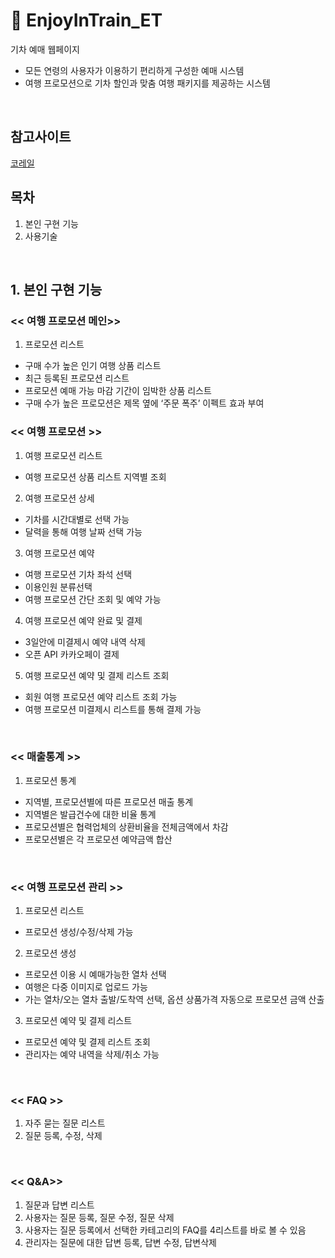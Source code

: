 # :train2: EnjoyInTrain_ET

기차 예매 웹페이지
- 모든 연령의 사용자가 이용하기 편리하게 구성한 예매 시스템
- 여행 프로모션으로 기차 할인과 맞춤 여행 패키지를 제공하는 시스템
<br/>

## 참고사이트
[코레일](http://www.letskorail.com/)
<br/>

## 목차
1. 본인 구현 기능
2. 사용기술
<br/>

## 1. 본인 구현 기능
### << 여행 프로모션 메인>>
1.	프로모션 리스트
  -	구매 수가 높은 인기 여행 상품 리스트
  -	최근 등록된 프로모션 리스트
  -	프로모션 예매 가능 마감 기간이 임박한 상품 리스트
  -	구매 수가 높은 프로모션은 제목 옆에 ‘주문 폭주’ 이펙트 효과 부여

### << 여행 프로모션 >>
1.	여행 프로모션 리스트
  -	여행 프로모션 상품 리스트 지역별 조회
2.	여행 프로모션 상세
  -	기차를 시간대별로 선택 가능 
  -	달력을 통해 여행 날짜 선택 가능
3.	여행 프로모션 예약
  -	여행 프로모션 기차 좌석 선택
  -	이용인원 분류선택
  -	여행 프로모션 간단 조회 및 예약 가능
4.	여행 프로모션 예약 완료 및 결제
  -	3일안에 미결제시 예약 내역 삭제 
  -	오픈 API 카카오페이 결제
5.	여행 프로모션 예약 및 결제 리스트 조회 
  -	회원 여행 프로모션 예약 리스트 조회 가능
  -	여행 프로모션 미결제시 리스트를 통해 결제 가능
<br/>

### << 매출통계 >>
1.	프로모션 통계
  -	지역별, 프로모션별에 따른 프로모션 매출 통계
  -	지역별은 발급건수에 대한 비율 통계
  -	프로모션별은 협력업체의 상환비율을 전체금액에서 차감
  -	프로모션별은 각 프로모션 예약금액 합산 
<br/>

### << 여행 프로모션 관리 >>
1.	프로모션 리스트
  -	프로모션 생성/수정/삭제 가능
2.	프로모션 생성
  -	프로모션 이용 시 예매가능한 열차 선택
  -	여행은 다중 이미지로 업로드 가능
  -	가는 열차/오는 열차 출발/도착역 선택, 옵션 상품가격 자동으로 프로모션 금액 산출
3.	프로모션 예약 및 결제 리스트
  -	프로모션 예약 및 결제 리스트 조회
  -	관리자는 예약 내역을 삭제/취소 가능  
<br/>

### << FAQ >>
1.	자주 묻는 질문 리스트
2.	질문 등록, 수정, 삭제
<br/>

### << Q&A>>
1.	질문과 답변 리스트
2.	사용자는 질문 등록, 질문 수정, 질문 삭제
3.	사용자는 질문 등록에서 선택한 카테고리의 FAQ를 4리스트를 바로 볼 수 있음
4.	관리자는 질문에 대한 답변 등록, 답변 수정, 답변삭제

<br/>
